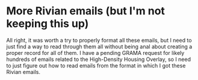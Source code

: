 # More Rivian emails (but I'm not keeping this up)

All right, it was worth a try to properly format all these emails, but I need to just find a way to read through them all without being anal about creating a proper record for all of them. I have a pending GRAMA request for likely hundreds of emails related to the High-Density Housing Overlay, so I need to just figure out how to read emails from the format in which I got these Rivian emails.

